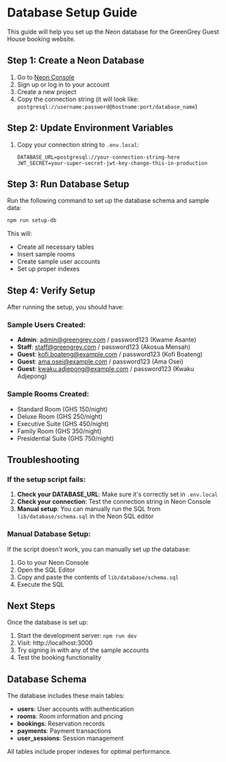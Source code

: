 # Database Setup Guide

This guide will help you set up the Neon database for the GreenGrey Guest House booking website.

## Step 1: Create a Neon Database

1. Go to [Neon Console](https://console.neon.tech/)
2. Sign up or log in to your account
3. Create a new project
4. Copy the connection string (it will look like: `postgresql://username:password@hostname:port/database_name`)

## Step 2: Update Environment Variables

1. Copy your connection string to `.env.local`:
   ```env
   DATABASE_URL=postgresql://your-connection-string-here
   JWT_SECRET=your-super-secret-jwt-key-change-this-in-production
   ```

## Step 3: Run Database Setup

Run the following command to set up the database schema and sample data:

```bash
npm run setup-db
```

This will:
- Create all necessary tables
- Insert sample rooms
- Create sample user accounts
- Set up proper indexes

## Step 4: Verify Setup

After running the setup, you should have:

### Sample Users Created:
- **Admin**: admin@greengrey.com / password123 (Kwame Asante)
- **Staff**: staff@greengrey.com / password123 (Akosua Mensah)
- **Guest**: kofi.boateng@example.com / password123 (Kofi Boateng)
- **Guest**: ama.osei@example.com / password123 (Ama Osei)
- **Guest**: kwaku.adjepong@example.com / password123 (Kwaku Adjepong)

### Sample Rooms Created:
- Standard Room (GHS 150/night)
- Deluxe Room (GHS 250/night)
- Executive Suite (GHS 450/night)
- Family Room (GHS 350/night)
- Presidential Suite (GHS 750/night)

## Troubleshooting

### If the setup script fails:

1. **Check your DATABASE_URL**: Make sure it's correctly set in `.env.local`
2. **Check your connection**: Test the connection string in Neon Console
3. **Manual setup**: You can manually run the SQL from `lib/database/schema.sql` in the Neon SQL editor

### Manual Database Setup:

If the script doesn't work, you can manually set up the database:

1. Go to your Neon Console
2. Open the SQL Editor
3. Copy and paste the contents of `lib/database/schema.sql`
4. Execute the SQL

## Next Steps

Once the database is set up:

1. Start the development server: `npm run dev`
2. Visit: http://localhost:3000
3. Try signing in with any of the sample accounts
4. Test the booking functionality

## Database Schema

The database includes these main tables:

- **users**: User accounts with authentication
- **rooms**: Room information and pricing
- **bookings**: Reservation records
- **payments**: Payment transactions
- **user_sessions**: Session management

All tables include proper indexes for optimal performance.
